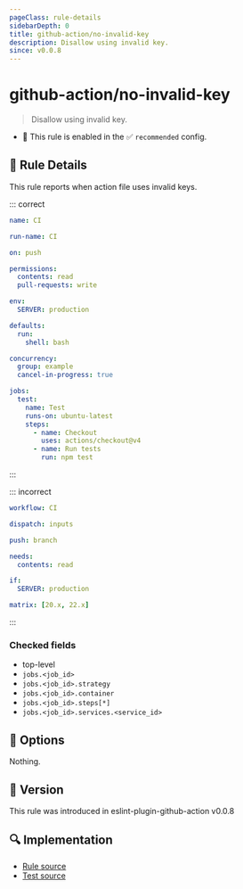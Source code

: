 ```yaml
---
pageClass: rule-details
sidebarDepth: 0
title: github-action/no-invalid-key
description: Disallow using invalid key.
since: v0.0.8
---
```


# github-action/no-invalid-key

> Disallow using invalid key.

- 💼 This rule is enabled in the ✅ `recommended` config.

## :book: Rule Details

This rule reports when action file uses invalid keys.

::: correct

```yaml
name: CI

run-name: CI

on: push

permissions:
  contents: read
  pull-requests: write

env:
  SERVER: production

defaults:
  run:
    shell: bash

concurrency:
  group: example
  cancel-in-progress: true

jobs:
  test:
    name: Test
    runs-on: ubuntu-latest
    steps:
      - name: Checkout
        uses: actions/checkout@v4
      - name: Run tests
        run: npm test
```

:::

::: incorrect

```yaml
workflow: CI

dispatch: inputs

push: branch

needs:
  contents: read

if:
  SERVER: production

matrix: [20.x, 22.x]
```

:::

### Checked fields

- top-level
- `jobs.<job_id>`
- `jobs.<job_id>.strategy`
- `jobs.<job_id>.container`
- `jobs.<job_id>.steps[*]`
- `jobs.<job_id>.services.<service_id>`

## :wrench: Options

Nothing.

## :rocket: Version

This rule was introduced in eslint-plugin-github-action v0.0.8

## :mag: Implementation

- [Rule source](https://github.com/ntnyq/eslint-plugin-github-action/blob/main/src/rules/no-invalid-key.ts)
- [Test source](https://github.com/ntnyq/eslint-plugin-github-action/blob/main/tests/rules/no-invalid-key.test.ts)
